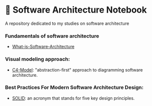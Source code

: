 # 📙 Software Architecture Notebook
A repository dedicated to my studies on software architecture

### Fundamentals of software architecture
- [What-is-Software-Architecture](./Fundamentals-Of-Software-Architecture/What-is-Software-Architecture.md)

### Visual modeling approach:
- [C4-Model](./C4-Model/What-is-C4-Model.md): "abstraction-first" approach to diagramming software architecture.

### Best Practices For Modern Software Architecture Design:
- [SOLID](./SOLID/What-is-SOLID.md): an acronym that stands for five key design principles.
